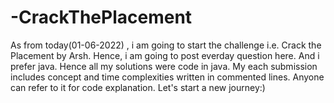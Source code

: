 # -CrackThePlacement
As from today(01-06-2022) , i am going to start the challenge i.e. Crack the Placement by Arsh. Hence, i am going to post everday question here.
And i prefer java. Hence all my solutions were code in java. My each submission includes concept and time complexities written in commented lines. Anyone can refer to
it for code explanation.
Let's start a new journey:)
